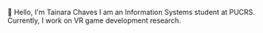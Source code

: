 👋 Hello, I'm Tainara Chaves
I am an Information Systems student at PUCRS.
Currently, I work on VR game development research.

<!---
atainarachaves/atainarachaves is a ✨ special ✨ repository because its `README.md` (this file) appears on your GitHub profile.
You can click the Preview link to take a look at your changes.
--->
